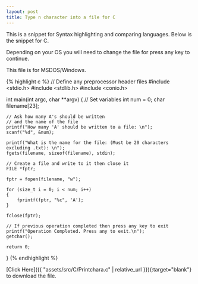 ```yaml
---
layout: post
title: Type n character into a file for C
---
```


This is a snippet for Syntax highlighting and comparing languages.
Below is the snippet for C.

Depending on your OS you will need to change the
file for press any key to continue.

This file is for MSDOS/Windows.

{% highlight c %}
// Define any preprocessor header files
#include <stdio.h>
#include <stdlib.h>
#include <conio.h>

int main(int argc, char **argv)
{
    // Set variables
    int num = 0;
    char filename[23];

    // Ask how many A's should be written
    // and the name of the file
    printf("How many 'A' should be written to a file: \n");
    scanf("%d", &num);

    printf("What is the name for the file: (Must be 20 characters excluding .txt): \n");
    fgets(filename, sizeof(filename), stdin);

    // Create a file and write to it then close it
    FILE *fptr;

    fptr = fopen(filename, "w");

    for (size_t i = 0; i < num; i++)
    {
        fprintf(fptr, "%c", 'A');
    }

    fclose(fptr);

    // If previous operation completed then press any key to exit
    printf("Operation Completed. Press any to exit.\n");
    getchar();

    return 0;
}
{% endhighlight %}

[Click Here]({{ "assets/src/C/Printchara.c" | relative_url }}){:target="blank"} to download the file.

